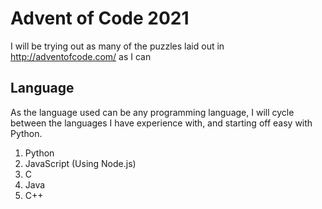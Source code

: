 # Advent of Code 2021
I will be trying out as many of the puzzles laid out in http://adventofcode.com/ as I can

## Language
As the language used can be any programming language, I will cycle between the languages I have experience with, and starting off easy with Python.
1) Python
2) JavaScript (Using Node.js)
3) C
4) Java
5) C++